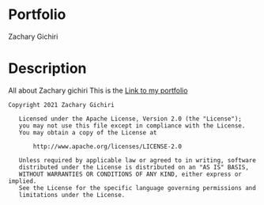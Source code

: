 # Portfolio

Zachary Gichiri

# Description


All about Zachary gichiri
 This is the [Link to my portfolio](https://gichirigichuru.github.io/)

```
Copyright 2021 Zachary Gichiri

   Licensed under the Apache License, Version 2.0 (the "License");
   you may not use this file except in compliance with the License.
   You may obtain a copy of the License at

       http://www.apache.org/licenses/LICENSE-2.0

   Unless required by applicable law or agreed to in writing, software
   distributed under the License is distributed on an "AS IS" BASIS,
   WITHOUT WARRANTIES OR CONDITIONS OF ANY KIND, either express or implied.
   See the License for the specific language governing permissions and
   limitations under the License.
   ```
